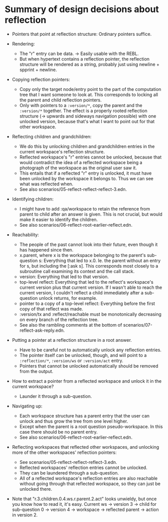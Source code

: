 # Summary of design decisions about reflection

- Pointers that point at reflection structure: Ordinary pointers suffice.

- Rendering:
    - The "r" entry can be data. → Easily usable with the REBL.
    - But when hypertext contains a reflection pointer, the reflection structure
      will be rendered as a string, probably just using newline + spprint +
      newline.

- Copying reflection pointers:
    - Copy only the target node/entry point to the part of the computation tree
      that I want someone to look at. This corresponds to locking all the parent
      and child reflection pointers.
    - Only with pointers to a `:version/*`, copy the parent and the `:version/*`
      together. The effect is a properly rooted reflection structure (→ upwards
      and sideways navigation possible) with one unlocked version, because
      that's what I want to point out for that other workspace.

- Reflecting children and grandchildren:
    - We do this by unlocking children and grandchildren entries in the current
      workspace's reflection structure.
    - Reflected workspace's "r" entries cannot be unlocked, because that would
      contradict the idea of a reflected workspace being a photograph of the
      workspace as the original user saw it.
    - This entails that if a reflected "r" entry is unlocked, it must have been
      unlocked by the workspace it belongs to. Thus we can see what was
      reflected when.
    - See also scenarios/05-reflect-reflect-reflect-3.edn.

- Identifying children:
    - I might have to add :qa/workspace to retain the reference from parent to
      child after an answer is given. This is not crucial, but would make it
      easier to identify the children.
    - See also scenarios/06-reflect-root-earlier-reflect.edn.

- Reachability:
    - The people of the past cannot look into their future, even though it has
      happened since then.
    - x.parent, where x is the workspace belonging to the parent's sub-question
      s: Everything that led to x.0. Ie. the parent without an entry for s, but
      including the [:ask s]. This corresponds most closely to a subroutine call
      examining its context and the call stack.
    - version: Everything that led to that version.
    - top-level reflect: Everything that led to the reflect's workspace's
      current version plus that current version. If I wasn't able to reach the
      current version, I couldn't reflect a child immediately after a
      sub-question unlock returns, for example.
    - pointer to a copy of a top-level reflect: Everything before the first copy
      of that reflect was made.
    - :version/tx and :reflect/reachable must be monotonically decreasing on
      every branch of the reflection tree.
    - See also the rambling comments at the bottom of
      scenarios/07-reflect-ask-reply.edn.

- Putting a pointer at a reflection structure in a root answer.
    - Have to be careful not to automatically unlock any reflection entries.
    - The pointer itself can be unlocked, though, and will point to a
      `:reflection/*`, `:version/ws` or `:version/act` entry.
    - Pointers that cannot be unlocked automatically should be removed from the
      output.

- How to extract a pointer from a reflected workspace and unlock it in the
  current workspace?
    - Launder it through a sub-question.

- Navigating up:
    - Each workspace structure has a parent entry that the user can unlock and
      thus grow the tree from one level higher.
    - Except when the parent is a root question pseudo-workspace. In this case
      there should be no parent entry.
    - See also scenarios/06-reflect-root-earlier-reflect.edn.

- Reflecting workspaces that reflected other workspaces, and unlocking more of
  the other workspaces' reflection pointers:
    - See scenarios/05-reflect-reflect-reflect-3.edn.
    - Reflected workspaces' reflection entries cannot be unlocked.
    - They can be laundered through a sub-question.
    - All of a reflected workspace's reflection entries are also reachable
      without going through that reflected workspace, so they can just be
      unlocked there.

- Note that "r.3.children.0.4.ws.r.parent.2.act" looks unwieldy, but once you
  know how to read it, it's easy. Current ws → version 3 → child for
  sub-question 0 → version 4 → workspace → reflected parent → action in version
  2.
